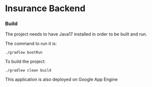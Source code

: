 # Insurance Backend

### Build

The project needs to have Java17 installed in order to be built and run.

The command to run it is:

`./gradlew bootRun`

To build the project:

`./gradlew clean build`

This application is also deployed on Google App Engine
